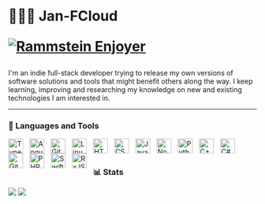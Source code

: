 # <p style="padding: 0; margin: 0;"><p>👨🏼‍💻 Jan-FCloud</p><a href="https://jans.dev"><img alt="Rammstein Enjoyer" title="Rammstein Enjoyer" src="https://custom-icon-badges.demolab.com/badge/-Rammstein%20Enjoyer-Blue?color=1c1c1c&style=for-the-badge&labelColor=C79600?style=for-the-badge&logoColor=white&logo=rammstein_logo_white_png"/></a></p></p>
<p></p>
I'm an indie full-stack developer trying to release my own versions of software solutions and tools that might benefit others along the way. I keep learning, improving and researching my knowledge on new and existing technologies I am interested in.

---

### 🧰 Languages and Tools

<img align="left" alt="TypeScript" width="30px" style="padding-right:10px;" src="https://cdn.jsdelivr.net/gh/devicons/devicon/icons/typescript/typescript-plain.svg" />
<img align="left" alt="Angular" width="30px" style="padding-right:10px;" src="https://cdn.jsdelivr.net/gh/devicons/devicon/icons/angularjs/angularjs-plain.svg" />
<img align="left" alt="Git" width="30px" style="padding-right:10px;" src="https://cdn.jsdelivr.net/gh/devicons/devicon/icons/git/git-original.svg" />
<img align="left" alt="Linux" width="30px" style="padding-right:10px;" src="https://cdn.jsdelivr.net/gh/devicons/devicon/icons/linux/linux-original.svg" />
<img align="left" alt="HTML" width="30px" style="padding-right:10px;" src="https://cdn.jsdelivr.net/gh/devicons/devicon/icons/html5/html5-plain.svg" />
<img align="left" alt="CSS" width="30px" style="padding-right:10px;" src="https://cdn.jsdelivr.net/gh/devicons/devicon/icons/css3/css3-plain.svg" />
<img align="left" alt="JavaScript" width="30px" style="padding-right:10px;" src="https://cdn.jsdelivr.net/gh/devicons/devicon/icons/javascript/javascript-plain.svg" />
<img align="left" alt="NodeJS" width="30px" style="padding-right:10px;" src="https://cdn.jsdelivr.net/gh/devicons/devicon/icons/nodejs/nodejs-original.svg" />
<img align="left" alt="Python" width="30px" style="padding-right:10px;" src="https://cdn.jsdelivr.net/gh/devicons/devicon/icons/python/python-plain.svg" />
<img align="left" alt="C++" width="30px" style="padding-right:10px;" src="https://cdn.jsdelivr.net/gh/devicons/devicon/icons/cplusplus/cplusplus-original.svg" />
<img align="left" alt="C#" width="30px" style="padding-right:10px;" src="https://cdn.jsdelivr.net/gh/devicons/devicon/icons/csharp/csharp-original.svg" />
<img align="left" alt="GitHub" width="30px" style="padding-right:10px;" src="https://cdn.jsdelivr.net/gh/devicons/devicon/icons/github/github-original.svg" />
<!-- <img align="left" alt="Lua" width="30px" style="padding-right:10px;" src="https://cdn.jsdelivr.net/gh/devicons/devicon/icons/lua/lua-original-wordmark.svg" /> -->
<img align="left" alt="PHP" width="30px" style="padding-right:10px;" src="https://cdn.jsdelivr.net/gh/devicons/devicon/icons/php/php-original.svg" />
<img align="left" alt="Swift" width="30px" style="padding-right:10px;" src="https://cdn.jsdelivr.net/gh/devicons/devicon/icons/swift/swift-original.svg" />
<img align="left" alt="RxJS" width="30px" style="padding-right:10px;" src="https://cdn.worldvectorlogo.com/logos/rxjs-1.svg" />
<br />

#


### 📊 Stats

<!-- ![Jans's GitHub stats](https://stats.jans.dev/api?username=jan-fcloud&show_icons=true&theme=dracula) -->


<!-- This one is broken :( ![GitHub Streak](https://streak-stats.demolab.com?user=jan-fcloud&theme=dracula&border_radius=4.5) -->

<!-- [Top Langs](https://stats.jans.dev/api/top-langs/?username=jan-fcloud&layout=compact)-->
<img src="https://stats.jans.dev/api?username=jan-fcloud&show_icons=true&theme=dracula">
<img src="https://stats.jans.dev/api/top-langs/?username=jan-fcloud&layout=compact&theme=dracula&hide=html,css">

#
<!--
<details>
 <summary><h3>ℹ️ How did I even get here?</h3></summary>
   Add a summary here later :)

[website]: https://jans.dev
[discord]: https://discordlookup.com/user/246709166767341568
-->
